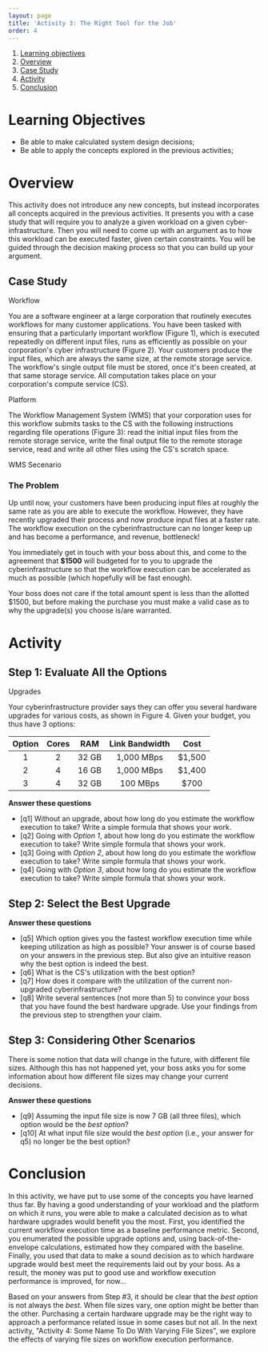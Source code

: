 ```yaml
---
layout: page
title: 'Activity 3: The Right Tool for the Job'
order: 4
---
```


1. [Learning objectives](#learning-objectives)
2. [Overview](#overview)
2. [Case Study](#case-study)
3. [Activity](#activity)
3. [Conclusion](#conclusion)

# Learning Objectives
- Be able to make calculated system design decisions;
- Be able to apply the concepts explored in the previous activities;

# Overview

This activity does not introduce any new concepts, but instead incorporates
all concepts acquired in the previous activities.  It presents you with a
case study that will require you to analyze a given workload on a given
cyber-infrastructure. Then you will need to come up with an argument as to
how this workload can be executed faster, given certain constraints. You
will be guided through the decision making process so that you can build up
your argument.

## Case Study

<object class="figure" type="image/svg+xml" data="{{ site.baseurl }}/public/img/activity_3/workflow.svg">Workflow</object>

You are a software engineer at a large corporation that routinely executes
workflows for many customer applications. You have been tasked with
ensuring that a particularly important workflow (Figure 1), which is
executed repeatedly on different input files, runs as efficiently as
possible on your corporation's cyber infrastructure (Figure 2).  Your
customers produce the input files, which are always the same size, at the
remote storage service.  The workflow's single output file must be stored,
once it's been created, at that same storage service. All computation takes
place on your corporation's compute service (CS).

<object class="figure" type="image/svg+xml" data="{{ site.baseurl }}/public/img/activity_3/cyber_infrastructure.svg">Platform</object>

The Workflow Management System (WMS) that your corporation uses for this
workflow submits tasks to the CS with the following instructions regarding
file operations (Figure 3): read the initial input files from the remote
storage service, write the final output file to the remote storage service,
read and write all other files using the CS's scratch space.

<object class="figure" type="image/svg+xml" data="{{ site.baseurl }}/public/img/activity_3/wms.svg">WMS Secenario</object>

### The Problem

Up until now, your customers have been producing input files at roughly the
same rate as you are able to execute the workflow.  However, they have
recently upgraded their process and now produce input files at a faster
rate. The workflow execution on the cyberinfrastructure can no longer keep
up and has become a performance, and revenue, bottleneck!

You immediately get in touch with your boss about this, and come to the
agreement that **$1500** will budgeted for to you to upgrade the
cyberinfrastructure so that the workflow execution can be accelerated as
much as possible (which hopefully will be fast enough).

Your boss does not care if the total amount spent is less than the allotted
$1500, but before making the purchase you must make a valid case as to why
the upgrade(s) you choose is/are warranted.


# Activity

## Step 1: Evaluate All the Options

<object class="figure" type="image/svg+xml" data="{{ site.baseurl }}/public/img/activity_3/upgrades.svg">Upgrades</object>

Your cyberinfrastructure provider says they can offer you several hardware
upgrades for various costs, as shown in Figure 4.
Given your budget, you thus have 3 options:

| Option | Cores |  RAM  | Link Bandwidth |  Cost  |
|:------:|:-----:|:-----:|:--------------:|:------:|
|    1   |   2   | 32 GB |   1,000 MBps   | $1,500 |
|    2   |   4   | 16 GB |   1,000 MBps   | $1,400 |
|    3   |   4   | 32 GB |    100 MBps    |  $700  |


**Answer these questions**

- [q1] Without an upgrade, about how long do you estimate the workflow execution to take?
        Write a simple formula that shows your work.
- [q2] Going with *Option 1*, about how long do you estimate the workflow execution to take?
        Write simple formula that shows your work.
- [q3] Going with *Option 2*, about how long do you estimate the workflow execution to take?
        Write simple formula that shows your work.
- [q4] Going with *Option 3*, about how long do you estimate the workflow execution to take?
        Write simple formula that shows your work.

## Step 2: Select the Best Upgrade

**Answer these questions**

- [q5] Which option gives you the fastest workflow execution time while keeping utilization as high as possible? Your answer
       is of course based on your answers in the previous step. But also give an intuitive reason why the best option is
       indeed the best.
- [q6] What is the CS's utilization with the best option?
- [q7] How does it compare with the utilization of the current non-upgraded cyberinfrastructure?
- [q8] Write several sentences (not more than 5) to convince your boss that you have found the best hardware upgrade. Use your findings from the previous step to strengthen your claim.

## Step 3: Considering Other Scenarios

There is some notion that data will change in the future, with different file sizes. Although this has not happened
yet, your boss asks you for some information about how different file sizes may change your current decisions.

**Answer these questions**

- [q9] Assuming the input file size is now 7 GB (all three files), which option would be the *best option*?
- [q10] At what input file size would the *best option*  (i.e., your answer for q5) no longer be the best option?

# Conclusion

In this activity, we have put to use some of the concepts you have learned thus far. By having
a good understanding of your workload and the platform on which it runs, you were able to make
a calculated decision as to what hardware upgrades would benefit you the most. First, you identified
the current workflow execution time as a baseline performance metric. Second, you enumerated the possible
upgrade options and, using back-of-the-envelope calculations, estimated how they compared with the baseline.
Finally, you used that data to make a sound decision as to which hardware upgrade would best meet the
requirements laid out by your boss. As a result, the money was put to good use and workflow execution
performance is improved, for now...

Based on your answers from Step #3, it should be clear that the *best option*   
is not always the *best*. When file sizes vary, one option might be better than the other.
Purchasing a certain hardware upgrade may be the right
way to approach a performance related issue in some cases but not all.
In the next activity, "Activity 4: Some Name To Do With Varying File Sizes", we explore
the effects of varying file sizes on workflow execution performance.  

